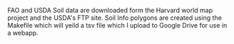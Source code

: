 FAO and USDA Soil data are downloaded form the Harvard world map project and the USDA's FTP site.
Soil Info polygons are created using the Makefile which will yeild a tsv file which I upload to Google Drive
for use in a webapp.